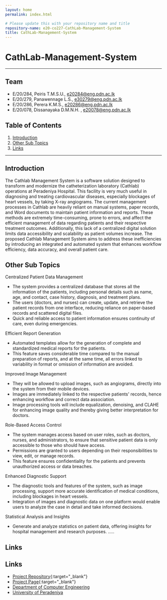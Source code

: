 ```yaml
---
layout: home
permalink: index.html

# Please update this with your repository name and title
repository-name: e20-co227-CathLab-Management-System
title: CathLab-Management-System
---
```


[comment]: # "This is the standard layout for the project, but you can clean this and use your own template"

# CathLab-Management-System

---

<!-- 
This is a sample image, to show how to add images to your page. To learn more options, please refer [this](https://projects.ce.pdn.ac.lk/docs/faq/how-to-add-an-image/)

![Sample Image](./images/sample.png)
 -->

## Team
-  E/20/284, Peiris T.M.S.U., [e20284@eng.pdn.ac.lk](mailto:name@email.com)
-  E/20/279, Panawennage L.S., [e30279@eng.pdn.ac.lk](mailto:name@email.com)
-  E/20/286, Perera K.M.S., [e20286@eng.pdn.ac.lk](mailto:name@email.com)
-  E/20/078, Dissanayaka D.M.N.H. , [e20078@eng.pdn.ac.lk](mailto:name@email.com)

## Table of Contents
1. [Introduction](#introduction)
2. [Other Sub Topics](#other-sub-topics)
3. [Links](#links)

---

## Introduction

The Cathlab Management System is a software solution designed to transform and modernize the catheterization laboratory (Cathlab) operations at Peradeniya Hospital. This facility is very much useful in diagnosing and treating cardiovascular diseases, especially blockages of heart vessels, by taking X-ray angiograms. 
The current management processes in Cathlab are heavily reliant on manual systems, paper records, and Word documents to maintain patient information and reports. These methods are extremely time-consuming, prone to errors, and affect the efficient management of data regarding patients and their respective treatment outcomes. Additionally, this lack of a centralized digital solution limits data accessibility and scalability as patient volumes increase.
The proposed Cathlab Management System aims to address these inefficiencies by introducing an integrated and automated system that enhances workflow efficiency, data accuracy, and overall patient care.

## Other Sub Topics
Centralized Patient Data Management
* The system provides a centralized database that stores all the information of the patients, including personal details such as name, age, and contact, case history, diagnosis, and treatment plans.
* The users (doctors, and nurses) can create, update, and retrieve the patient records from one interface, reducing reliance on paper-based records and scattered digital files.
* Quick and reliable access to patient information ensures continuity of care, even during emergencies.

Efficient Report Generation
* Automated templates allow for the generation of complete and standardized medical reports for the patients. 
* This feature saves considerable time compared to the manual preparation of reports, and at the same time, all errors linked to variability in format or omission of information are avoided.


Improved Image Management
* They will be allowed to upload images, such as angiograms, directly into the system from their mobile devices.
* Images are immediately linked to the respective patients' records, hence enhancing workflow and correct data association.
* Image processing tools will include equalization, denoising, and CLAHE for enhancing image quality and thereby giving better interpretation for doctors. 

Role-Based Access Control
* The system manages access based on user roles, such as doctors, nurses, and administrators, to ensure that sensitive patient data is only accessible to those who should have access.
* Permissions are granted to users depending on their responsibilities to view, edit, or manage records.
* This feature ensures confidentiality for the patients and prevents unauthorized access or data breaches.

Enhanced Diagnostic Support
* The diagnostic tools and features of the system, such as image processing, support more accurate identification of medical conditions, including blockages in heart vessels.
* Integration of images and diagnostic data on one platform would enable users to analyze the case in detail and take informed decisions.

Statistical Analysis and Insights
* Generate and analyze statistics on patient data, offering insights for hospital management and research purposes.
.....
## Links
## Links

- [Project Repository](https://github.com/cepdnaclk/e20-co227-CathLab-Management-System){:target="_blank"}
- [Project Page](https://cepdnaclk.github.io/e20-co227-CathLab-Management-System){:target="_blank"}
- [Department of Computer Engineering](http://www.ce.pdn.ac.lk/)
- [University of Peradeniya](https://eng.pdn.ac.lk/)

[//]: # (Please refer this to learn more about Markdown syntax)
[//]: # (https://github.com/adam-p/markdown-here/wiki/Markdown-Cheatsheet)
